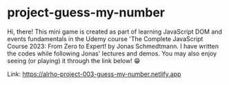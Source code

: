 # project-guess-my-number

Hi, there! This mini game is created as part of learning JavaScript DOM and events fundamentals in the Udemy course 'The Complete JavaScript Course 2023: From Zero to Expert! by Jonas Schmedtmann. I have written the codes while following Jonas' lectures and demos. You may also enjoy seeing (or playing) it through the link below! 😁

Link: https://alrho-project-003-guess-my-number.netlify.app
